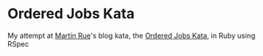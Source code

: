 # Ordered Jobs Kata

My attempt at [Martin Rue][martinrue]'s blog kata, the [Ordered Jobs Kata][ojb], in Ruby using RSpec

[martinrue]: https://twitter.com/martinrue
[ojb]: http://invalidcast.com/2011/09/the-ordered-jobs-kata